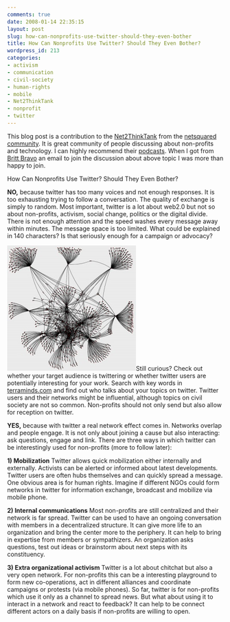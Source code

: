 ```yaml
---
comments: true
date: 2008-01-14 22:35:15
layout: post
slug: how-can-nonprofits-use-twitter-should-they-even-bother
title: How Can Nonprofits Use Twitter? Should They Even Bother?
wordpress_id: 213
categories:
- activism
- communication
- civil-society
- human-rights
- mobile
- Net2ThinkTank
- nonprofit
- twitter
---
```


This blog post is a contribution to the [Net2ThinkTank](http://www.netsquared.org/blog/britt-bravo/join-net2thinktank-how-can-nonprofits-use-twitter-should-they-even-bother) from the [netsquared community](http://www.netsquared.org/). It is great community of people discussing about non-profits and technology. I can highly recommend their [podcasts](http://netsquared.libsyn.com/). When I got from [Britt Bravo](http://havefundogood.blogspot.com/) an email to join the discussion about above topic I was more than happy to join.

How Can Nonprofits Use Twitter? Should They Even Bother?

**NO,**
because twitter has too many voices and not enough responses. It is too exhausting trying to follow a conversation. The quality of exchange is simply to random. Most important, twitter is a lot about web2.0 but not so about non-profits, activism, social change, politics or the digital divide. There is not enough attention and the speed washes every message away within minutes. The message space is too limited. What could be explained in 140 characters? Is that seriously enough for a campaign or advocacy?

[![twitter network](/images/2048034334_22b098c829.jpg)](http://www.flickr.com/photos/dr/2048034334/)Still curious? Check out whether your target audience is twittering or whether twitter users are potentially interesting for your work. Search with key words in [terraminds.com](http://terraminds.com/twitter/) and find out who talks about your topics on twitter. Twitter users and their networks might be influential, although topics on civil society are not so common. Non-profits should not only send but also allow for reception on twitter.

**YES,**
because with twitter a real network effect comes in. Networks overlap and people engage. It is not only about joining a cause but also interacting: ask questions, engage and link. There are three ways in which twitter can be interestingly used for non-profits (more to follow later):

**1) Mobilization**
Twitter allows quick mobilization either internally and externally. Activists can be alerted or informed about latest developments. Twitter users are often hubs themselves and can quickly spread a message. One obvious area is for human rights. Imagine if different NGOs could form networks in twitter for information exchange, broadcast and mobilize via mobile phone.

**2) Internal communications**
Most non-profits are still centralized and their network is far spread. Twitter can be used to have an ongoing conversation with members in a decentralized structure. It can give more life to an organization and bring the center more to the periphery. It can help to bring in expertise from members or sympathizers. An organization asks questions, test out ideas or brainstorm about next steps with its constituency.

**3) Extra organizational activism**
Twitter is a lot about chitchat but also a very open network. For non-profits this can be a interesting playground to form new co-operations, act in different alliances and coordinate campaigns or protests (via mobile phones). So far, twitter is for non-profits which use it only as a channel to spread news. But what about using it to interact in a network and react to feedback?  It can help to be connect different actors on a daily basis if non-profits are willing to open.
